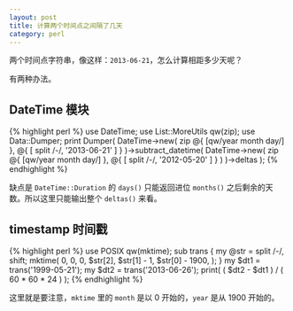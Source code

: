 ```yaml
---
layout: post
title: 计算两个时间点之间隔了几天
category: perl
---
```


两个时间点字符串，像这样：`2013-06-21`，怎么计算相距多少天呢？

有两种办法。

## DateTime 模块

{% highlight perl %}
use DateTime;
use List::MoreUtils qw(zip);
use Data::Dumper;
print Dumper(
    DateTime->new( zip @{ [qw/year month day/] },
        @{ [ split /-/, '2013-06-21' ] } )->subtract_datetime(
        DateTime->new(
            zip @{ [qw/year month day/] },
            @{ [ split /-/, '2012-05-20' ] }
        )
        )->deltas
);
{% endhighlight %}

缺点是 `DateTime::Duration` 的 `days()` 只能返回进位 `months()` 之后剩余的天数。所以这里只能输出整个 `deltas()` 来看。

## timestamp 时间戳

{% highlight perl %}
use POSIX qw(mktime);
sub trans {
    my @str = split /-/, shift;
    mktime(
        0, 0, 0, $str[2],
        $str[1] - 1,
        $str[0] - 1900,
    );
}
my $dt1 = trans('1999-05-21');
my $dt2 = trans('2013-06-26');
print( ( $dt2 - $dt1 ) / ( 60 * 60 * 24 ) );
{% endhighlight %}

这里就是要注意，`mktime` 里的 `month` 是以 0 开始的，`year` 是从 1900 开始的。

